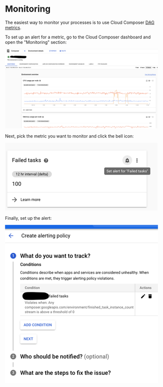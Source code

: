 # Monitoring

The easiest way to monitor your processes is to use Cloud Composer [DAG metrics](https://cloud.google.com/composer/docs/monitoring-dashboard?&_ga=2.137435509.-47150562.1597392349#dag_runs).

To set up an alert for a metric, go to the Cloud Composer dashboard and open the "Monitoring" section:

![Composer monitoring](./images/monitoring.png)

Next, pick the metric you want to monitor and click the bell icon:

![Composer alert](./images/moniroting_create_alert.png)

Finally, set up the alert:

![Composer alert](./images/alert_form.png)